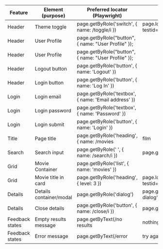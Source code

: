 | Feature         | Element (purpose)        | Preferred locator (Playwright)                       | Fallback locator                               |
|-----------------|--------------------------|--------------------------------------------------------|-------------------------------------------------|
| Header          | Theme toggle              | page.getByRole('switch', { name: /toggle/i })         | page.locator('[data-testid="theme-toggle"]')    |
| Header          | User Profile              | page.getByRole("button", { name: "User Profile" });   |    |
| Header          | User Profile              | page.getByRole("button", { name: "User Profile" });   |    |
| Header          | Logout button             | page.getByRole('button', { name: 'Logout' })   |    |
| Header          | Login button              | page.getByRole('button', { name: 'Log In' })   |    |
| Login           | Login email               | page.getByRole('textbox', { name: 'Email address' })   |    |
| Login           | Login password            | page.getByRole('textbox', { name: 'Password' })   |    |
| Login           | Login submit              | page.getByRole('button', { name: 'Login' })   |    |
| Title           | Page title                | page.getByRole('heading', { name: /movies|film|playwright/i })                                          |
| Search          | Search input              | page.getByRole('  ', { name: /search/i })             | page.getByPlaceholder(/search/i)                |
| Grid            | Movie Container           | page.getByRole('list', { name: 'movies' })                    
| Grid            | Movie title in card       | page.getByRole('heading', { level: 3 })               | page.locator('[data-testid="movie-title"]')     |
| Details         | Details container/modal   | page.getByRole('dialog')                              | page.getByTestId('movie-dialog')                |
| Details         | Close details             | page.getByRole('button', { name: /close/i })          | page.getByTestId('close')                       |
| Feedback states | Empty results message     | page.getByText(/no results|nothing found/i)           | page.locator('[data-testid="empty-state"]')     | 
| Feedback states | Error message             | page.getByText(/error|try again|problem/i)            | page.locator('[data-testid="error-state"]')     |